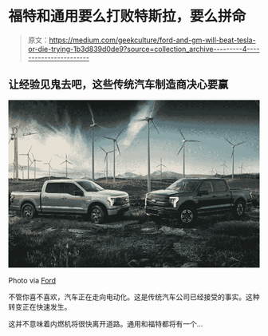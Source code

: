 # 福特和通用要么打败特斯拉，要么拼命

> 原文：<https://medium.com/geekculture/ford-and-gm-will-beat-tesla-or-die-trying-1b3d839d0de9?source=collection_archive---------4----------------------->

## 让经验见鬼去吧，这些传统汽车制造商决心要赢

![](img/7830fa8adc1890d403a4eb717ffc408e.png)

Photo via [Ford](https://www.theverge.com/2021/5/24/22450563/ford-f150-lightning-pro-electric-pickup-truck-commercial-fleets)

不管你喜不喜欢，汽车正在走向电动化。这是传统汽车公司已经接受的事实。这种转变正在快速发生。

这并不意味着内燃机将很快离开道路。通用和福特都将有一个…